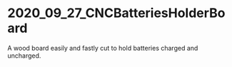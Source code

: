 # 2020_09_27_CNCBatteriesHolderBoard
A wood board easily and fastly cut to hold batteries charged and uncharged.
